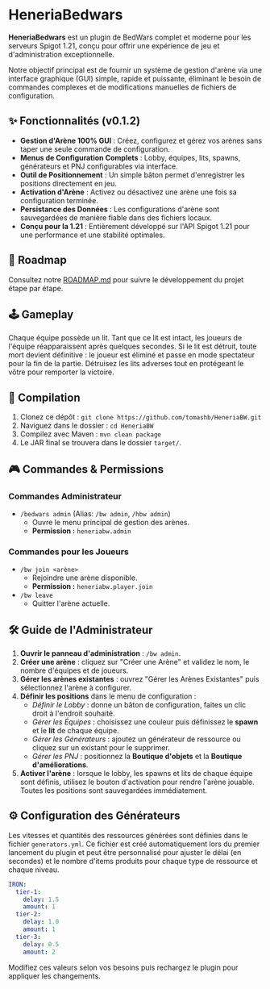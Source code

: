 # HeneriaBedwars

**HeneriaBedwars** est un plugin de BedWars complet et moderne pour les serveurs Spigot 1.21, conçu pour offrir une expérience de jeu et d'administration exceptionnelle.

Notre objectif principal est de fournir un système de gestion d'arène via une interface graphique (GUI) simple, rapide et puissante, éliminant le besoin de commandes complexes et de modifications manuelles de fichiers de configuration.

## ✨ Fonctionnalités (v0.1.2)

- **Gestion d'Arène 100% GUI** : Créez, configurez et gérez vos arènes sans taper une seule commande de configuration.
- **Menus de Configuration Complets** : Lobby, équipes, lits, spawns, générateurs et PNJ configurables via interface.
- **Outil de Positionnement** : Un simple bâton permet d'enregistrer les positions directement en jeu.
- **Activation d'Arène** : Activez ou désactivez une arène une fois sa configuration terminée.
- **Persistance des Données** : Les configurations d'arène sont sauvegardées de manière fiable dans des fichiers locaux.
- **Conçu pour la 1.21** : Entièrement développé sur l'API Spigot 1.21 pour une performance et une stabilité optimales.

## 🚀 Roadmap

Consultez notre [ROADMAP.md](ROADMAP.md) pour suivre le développement du projet étape par étape.

## 🕹️ Gameplay

Chaque équipe possède un lit. Tant que ce lit est intact, les joueurs de l'équipe réapparaissent après quelques secondes.
Si le lit est détruit, toute mort devient définitive : le joueur est éliminé et passe en mode spectateur pour la fin de la partie.
Détruisez les lits adverses tout en protégeant le vôtre pour remporter la victoire.

## 🔧 Compilation

1.  Clonez ce dépôt : `git clone https://github.com/tomashb/HeneriaBW.git`
2.  Naviguez dans le dossier : `cd HeneriaBW`
3.  Compilez avec Maven : `mvn clean package`
4.  Le JAR final se trouvera dans le dossier `target/`.

## 🎮 Commandes & Permissions

### Commandes Administrateur
- `/bedwars admin` (Alias: `/bw admin`, `/hbw admin`)
  - Ouvre le menu principal de gestion des arènes.
  - **Permission :** `heneriabw.admin`

### Commandes pour les Joueurs
- `/bw join <arène>`
  - Rejoindre une arène disponible.
  - **Permission :** `heneriabw.player.join`
- `/bw leave`
  - Quitter l'arène actuelle.

## 🛠️ Guide de l'Administrateur

1. **Ouvrir le panneau d'administration** : `/bw admin`.
2. **Créer une arène** : cliquez sur "Créer une Arène" et validez le nom, le nombre d'équipes et de joueurs.
3. **Gérer les arènes existantes** : ouvrez "Gérer les Arènes Existantes" puis sélectionnez l'arène à configurer.
4. **Définir les positions** dans le menu de configuration :
   - *Définir le Lobby* : donne un bâton de configuration, faites un clic droit à l'endroit souhaité.
   - *Gérer les Équipes* : choisissez une couleur puis définissez le **spawn** et le **lit** de chaque équipe.
   - *Gérer les Générateurs* : ajoutez un générateur de ressource ou cliquez sur un existant pour le supprimer.
   - *Gérer les PNJ* : positionnez la **Boutique d'objets** et la **Boutique d'améliorations**.
5. **Activer l'arène** : lorsque le lobby, les spawns et lits de chaque équipe sont définis, utilisez le bouton d'activation pour rendre l'arène jouable. Toutes les positions sont sauvegardées immédiatement.

## ⚙️ Configuration des Générateurs

Les vitesses et quantités des ressources générées sont définies dans le fichier `generators.yml`. Ce fichier est créé automatiquement lors du premier lancement du plugin et peut être personnalisé pour ajuster le délai (en secondes) et le nombre d'items produits pour chaque type de ressource et chaque niveau.

```yaml
IRON:
  tier-1:
    delay: 1.5
    amount: 1
  tier-2:
    delay: 1.0
    amount: 1
  tier-3:
    delay: 0.5
    amount: 2
```

Modifiez ces valeurs selon vos besoins puis rechargez le plugin pour appliquer les changements.
